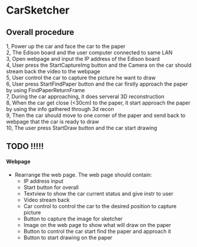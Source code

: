 # CarSketcher

## Overall procedure
1, Power up the car and face the car to the paper  
2, The Edison board and the user computer connected to same LAN  
3, Open webpage and input the IP address of the Edison board  
4, User press the StartCaptureImg button and the Camera on the car should stream back the video to the webpage  
5, User control the car to capture the picture he want to draw  
6, User press StartFindPaper button and the car firstly approach the paper by using FindPaperReturnFrame  
7, During the car approaching, it does serveral 3D reconstruction  
8, When the car get close (<30cm) to the paper, it start approach the paper by using the info gathered through 3d recon  
9, Then the car should move to one corner of the paper and send back to webpage that the car is ready to draw  
10, The user press StartDraw button and the car start drawing  


## TODO !!!!!  
#### Webpage

* Rearrange the web page. The web page should contain:
  - IP address input
  - Start button for overall 
  - Textview to show the car current status and give instr to user
  - Video stream back
  - Car control to control the car to the desired position to capture picture
  - Button to capture the image for sketcher
  - Image on the web page to show what will draw on the paper
  - Button to control the car start find the paper and approach it
  - Button to start drawing on the paper
  
  
  
  
  
  
  
  
  
  
  
  
  
  
  
  
  
